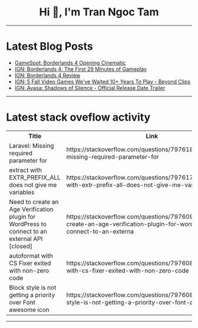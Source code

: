 <h1 align="center">Hi 👋, I'm Tran Ngoc Tam</h1>

---

# Latest Blog Posts 
<!-- BLOG-POST-LIST:START -->
- [GameSpot: Borderlands 4 Opening Cinematic](https://dev.to/gg_news/gamespot-borderlands-4-opening-cinematic-10gb)
- [IGN: Borderlands 4: The First 29 Minutes of Gameplay](https://dev.to/gg_news/ign-borderlands-4-the-first-29-minutes-of-gameplay-1pp8)
- [IGN: Borderlands 4 Review](https://dev.to/gg_news/ign-borderlands-4-review-4hnc)
- [IGN: 5 Fall Video Games We&#39;ve Waited 10+ Years To Play - Beyond Clips](https://dev.to/gg_news/ign-5-fall-video-games-weve-waited-10-years-to-play-beyond-clips-21ek)
- [IGN: Ayasa: Shadows of Silence - Official Release Date Trailer](https://dev.to/gg_news/ign-ayasa-shadows-of-silence-official-release-date-trailer-emf)
<!-- BLOG-POST-LIST:END -->

---

# Latest stack oveflow activity
<table>
  <tr><th>Title</th><th>Link</th></tr>
  <!-- STACKOVERFLOW:START --><tr><td>Laravel: Missing required parameter for</td><td>https://stackoverflow.com/questions/79761891/laravel-missing-required-parameter-for</td></tr><tr><td>extract with EXTR_PREFIX_ALL does not give me variables</td><td>https://stackoverflow.com/questions/79761738/extract-with-extr-prefix-all-does-not-give-me-variables</td></tr><tr><td>Need to create an Age Verification plugin for WordPress to connect to an external API [closed]</td><td>https://stackoverflow.com/questions/79760993/need-to-create-an-age-verification-plugin-for-wordpress-to-connect-to-an-externa</td></tr><tr><td>autoformat with CS Fixer exited with non-zero code</td><td>https://stackoverflow.com/questions/79760864/autoformat-with-cs-fixer-exited-with-non-zero-code</td></tr><tr><td>Block style is not getting a priority over Font awesome icon</td><td>https://stackoverflow.com/questions/79760805/block-style-is-not-getting-a-priority-over-font-awesome-icon</td></tr><!-- STACKOVERFLOW:END -->
</table>

---


